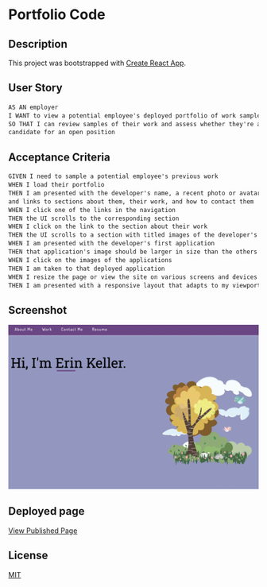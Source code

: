 # Portfolio Code

## Description

This project was bootstrapped with [Create React App](https://github.com/facebook/create-react-app).

## User Story

```md
AS AN employer
I WANT to view a potential employee's deployed portfolio of work samples
SO THAT I can review samples of their work and assess whether they're a good  
candidate for an open position
```

## Acceptance Criteria

```md
GIVEN I need to sample a potential employee's previous work
WHEN I load their portfolio
THEN I am presented with the developer's name, a recent photo or avatar,  
and links to sections about them, their work, and how to contact them
WHEN I click one of the links in the navigation
THEN the UI scrolls to the corresponding section
WHEN I click on the link to the section about their work
THEN the UI scrolls to a section with titled images of the developer's applications
WHEN I am presented with the developer's first application
THEN that application's image should be larger in size than the others
WHEN I click on the images of the applications
THEN I am taken to that deployed application
WHEN I resize the page or view the site on various screens and devices
THEN I am presented with a responsive layout that adapts to my viewport
```

## Screenshot

![portfolioScreenshot](./src/assets/images/portfolio-screenshot.png)

## Deployed page

[View Published Page](https://erin-m-keller.github.io/keller-portfolio/)

## License

[MIT](https://choosealicense.com/licenses/mit/)
